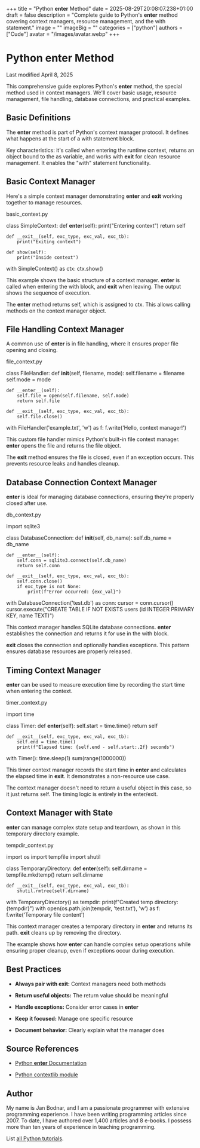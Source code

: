 +++
title = "Python __enter__ Method"
date = 2025-08-29T20:08:07.238+01:00
draft = false
description = "Complete guide to Python's __enter__ method covering context managers, resource management, and the with statement."
image = ""
imageBig = ""
categories = ["python"]
authors = ["Cude"]
avatar = "/images/avatar.webp"
+++

# Python __enter__ Method

Last modified April 8, 2025

This comprehensive guide explores Python's __enter__ method, the
special method used in context managers. We'll cover basic usage, resource
management, file handling, database connections, and practical examples.

## Basic Definitions

The __enter__ method is part of Python's context manager protocol.
It defines what happens at the start of a with statement block.

Key characteristics: it's called when entering the runtime context, returns an
object bound to the as variable, and works with __exit__
for clean resource management. It enables the "with" statement functionality.

## Basic Context Manager

Here's a simple context manager demonstrating __enter__ and
__exit__ working together to manage resources.

basic_context.py
  

class SimpleContext:
    def __enter__(self):
        print("Entering context")
        return self
    
    def __exit__(self, exc_type, exc_val, exc_tb):
        print("Exiting context")
    
    def show(self):
        print("Inside context")

with SimpleContext() as ctx:
    ctx.show()

This example shows the basic structure of a context manager. __enter__
is called when entering the with block, and __exit__
when leaving. The output shows the sequence of execution.

The __enter__ method returns self, which is assigned
to ctx. This allows calling methods on the context manager object.

## File Handling Context Manager

A common use of __enter__ is in file handling, where it ensures
proper file opening and closing.

file_context.py
  

class FileHandler:
    def __init__(self, filename, mode):
        self.filename = filename
        self.mode = mode
    
    def __enter__(self):
        self.file = open(self.filename, self.mode)
        return self.file
    
    def __exit__(self, exc_type, exc_val, exc_tb):
        self.file.close()

with FileHandler('example.txt', 'w') as f:
    f.write('Hello, context manager!')

This custom file handler mimics Python's built-in file context manager.
__enter__ opens the file and returns the file object.

The __exit__ method ensures the file is closed, even if an
exception occurs. This prevents resource leaks and handles cleanup.

## Database Connection Context Manager

__enter__ is ideal for managing database connections, ensuring
they're properly closed after use.

db_context.py
  

import sqlite3

class DatabaseConnection:
    def __init__(self, db_name):
        self.db_name = db_name
    
    def __enter__(self):
        self.conn = sqlite3.connect(self.db_name)
        return self.conn
    
    def __exit__(self, exc_type, exc_val, exc_tb):
        self.conn.close()
        if exc_type is not None:
            print(f"Error occurred: {exc_val}")

with DatabaseConnection('test.db') as conn:
    cursor = conn.cursor()
    cursor.execute("CREATE TABLE IF NOT EXISTS users (id INTEGER PRIMARY KEY, name TEXT)")

This context manager handles SQLite database connections. __enter__
establishes the connection and returns it for use in the with block.

__exit__ closes the connection and optionally handles exceptions.
This pattern ensures database resources are properly released.

## Timing Context Manager

__enter__ can be used to measure execution time by recording the
start time when entering the context.

timer_context.py
  

import time

class Timer:
    def __enter__(self):
        self.start = time.time()
        return self
    
    def __exit__(self, exc_type, exc_val, exc_tb):
        self.end = time.time()
        print(f"Elapsed time: {self.end - self.start:.2f} seconds")

with Timer():
    time.sleep(1)
    sum(range(1000000))

This timer context manager records the start time in __enter__ and
calculates the elapsed time in __exit__. It demonstrates a
non-resource use case.

The context manager doesn't need to return a useful object in this case, so it
just returns self. The timing logic is entirely in the enter/exit.

## Context Manager with State

__enter__ can manage complex state setup and teardown, as shown in
this temporary directory example.

tempdir_context.py
  

import os
import tempfile
import shutil

class TemporaryDirectory:
    def __enter__(self):
        self.dirname = tempfile.mkdtemp()
        return self.dirname
    
    def __exit__(self, exc_type, exc_val, exc_tb):
        shutil.rmtree(self.dirname)

with TemporaryDirectory() as tempdir:
    print(f"Created temp directory: {tempdir}")
    with open(os.path.join(tempdir, 'test.txt'), 'w') as f:
        f.write('Temporary file content')

This context manager creates a temporary directory in __enter__ and
returns its path. __exit__ cleans up by removing the directory.

The example shows how __enter__ can handle complex setup operations
while ensuring proper cleanup, even if exceptions occur during execution.

## Best Practices

- **Always pair with __exit__:** Context managers need both methods

- **Return useful objects:** The return value should be meaningful

- **Handle exceptions:** Consider error cases in __enter__

- **Keep it focused:** Manage one specific resource

- **Document behavior:** Clearly explain what the manager does

## Source References

- [Python __enter__ Documentation](https://docs.python.org/3/reference/datamodel.html#object.__enter__)

- [Python contextlib module](https://docs.python.org/3/library/contextlib.html)

## Author

My name is Jan Bodnar, and I am a passionate programmer with extensive
programming experience. I have been writing programming articles since 2007.
To date, I have authored over 1,400 articles and 8 e-books. I possess more
than ten years of experience in teaching programming.

List [all Python tutorials](/python/).